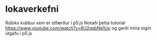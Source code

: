 # lokaverkefni
Rúbiks kubbur sem er útfærður í p5.js
Notaði þetta tutorial https://www.youtube.com/watch?v=8U2gsbNe1Uo og gerði mína eigin útgáfu í p5.js
